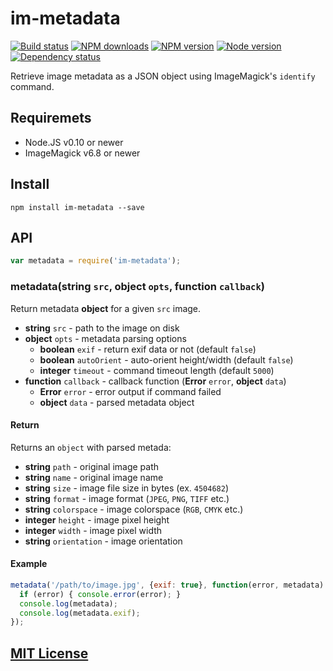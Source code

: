 # im-metadata

[![Build status](https://img.shields.io/wercker/ci/.svg "Build status")](https://app.wercker.com/project/bykey/)
[![NPM downloads](https://img.shields.io/npm/dm/im-metadata.svg "NPM downloads")](https://www.npmjs.com/package/im-metadata)
[![NPM version](https://img.shields.io/npm/v/im-metadata.svg "NPM version")](https://www.npmjs.com/package/im-metadata)
[![Node version](https://img.shields.io/node/v/im-metadata.svg "Node version")](https://www.npmjs.com/package/im-metadata)
[![Dependency status](https://img.shields.io/david/turistforeningen/node-im-metadata.svg "Dependency status")](https://david-dm.org/turistforeningen/node-im-metadata)

Retrieve image metadata as a JSON object using ImageMagick's `identify` command.

## Requiremets

* Node.JS v0.10 or newer
* ImageMagick v6.8 or newer

## Install

```
npm install im-metadata --save
```

## API

```js
var metadata = require('im-metadata');
```

### metadata(**string** `src`, **object** `opts`, **function** `callback`)

Return metadata **object** for a given `src` image.

* **string** `src` - path to the image on disk
* **object** `opts` - metadata parsing options
  * **boolean** `exif` - return exif data or not (default `false`)
  * **boolean** `autoOrient` - auto-orient height/width (default `false`)
  * **integer** `timeout` - command timeout length (default `5000`)
* **function** `callback` - callback function (**Error** `error`, **object** `data`)
  * **Error** `error` - error output if command failed
  * **object** `data` - parsed metadata object

#### Return

Returns an `object` with parsed metada:

* **string** `path` - original image path
* **string** `name` - original image name
* **string** `size` - image file size in bytes (ex. `4504682`)
* **string** `format` - image format (`JPEG`, `PNG`, `TIFF` etc.)
* **string** `colorspace` - image colorspace (`RGB`, `CMYK` etc.)
* **integer** `height` - image pixel height
* **integer** `width` - image pixel width
* **string** `orientation` - image orientation

#### Example

```js
metadata('/path/to/image.jpg', {exif: true}, function(error, metadata) {
  if (error) { console.error(error); }
  console.log(metadata);
  console.log(metadata.exif);
});
```

## [MIT License](https://github.com/Turistforeningen/node-im-metadata/blob/master/LICENSE)

